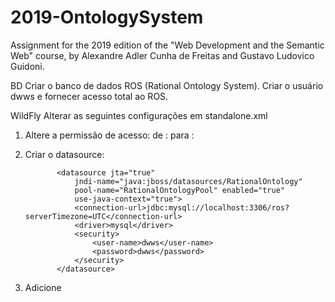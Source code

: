 # 2019-OntologySystem
Assignment for the 2019 edition of the "Web Development and the Semantic Web" course, by Alexandre Adler Cunha de Freitas and Gustavo Ludovico Guidoni.


BD
  Criar o banco de dados ROS  (Rational Ontology System).
  Criar o usuário dwws e fornecer acesso total ao ROS.


WildFly
  Alterar as seguintes configurações em standalone.xml

  1) Altere a permissão de acesso:
  de   : <default-missing-method-permissions-deny-access value="true"/>
  para : <default-missing-method-permissions-deny-access value="false"/>

  2) Criar o datasource:
  
  				<datasource jta="true"
					jndi-name="java:jboss/datasources/RationalOntology"
					pool-name="RationalOntologyPool" enabled="true"
					use-java-context="true">
					<connection-url>jdbc:mysql://localhost:3306/ros?serverTimezone=UTC</connection-url>
					<driver>mysql</driver>
					<security>
						<user-name>dwws</user-name>
						<password>dwws</password>
					</security>
				</datasource>
  3) Adicione
  				<security-domain name="rationalontology">
				    <authentication>
				        <login-module code="Database" flag="required">
				            <module-option name="dsJndiName" value="java:jboss/datasources/RationalOntology"/>
				            <module-option name="principalsQuery" value="select password from user where email=?"/>
					    <module-option name="rolesQuery" value="select 'SysAdmin', 'Roles' from user where email=?"/>
				            <module-option name="hashAlgorithm" value="MD5"/>
				            <module-option name="hashEncoding" value="base64"/>
				            <module-option name="hashUserPassword" value="true"/>
				        </login-module>
				    </authentication>
				</security-domain>
				
				
				

